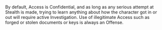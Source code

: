 By default, Access is Confidential, and as long as any serious attempt at Stealth is made, trying to learn anything about how the character got in or out will require active Investigation. Use of illegitimate Access such as forged or stolen documents or keys is always an Offense.